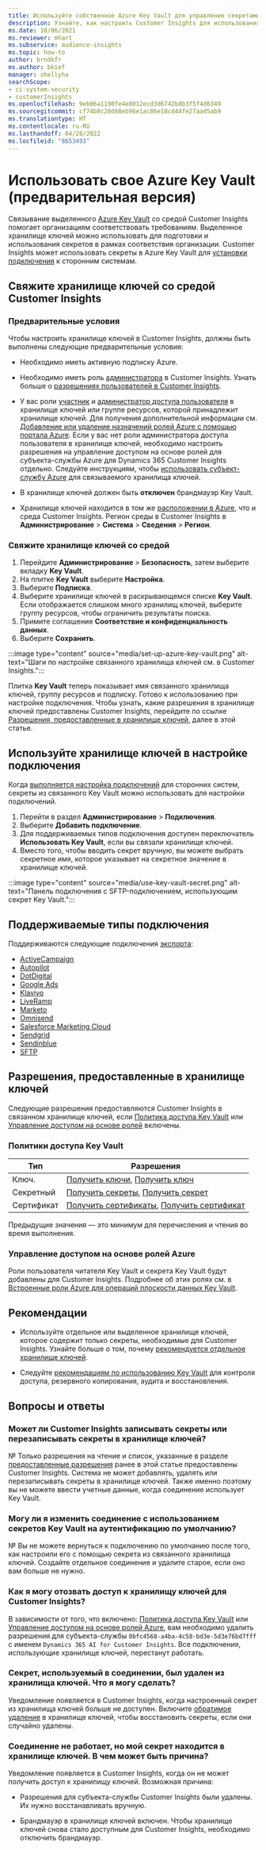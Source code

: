 ```yaml
---
title: Используйте собственное Azure Key Vault для управления секретами
description: Узнайте, как настроить Customer Insights для использования собственного Azure Key Vault.
ms.date: 10/06/2021
ms.reviewer: mhart
ms.subservice: audience-insights
ms.topic: how-to
author: brndkfr
ms.author: bkief
manager: shellyha
searchScope:
- ci-system-security
- customerInsights
ms.openlocfilehash: 9eb06a1190fe4e8012ecd3d6742b8b3f5f4d6349
ms.sourcegitcommit: cf74b8c20d88eb96e1ac86e18cd44fe27aad5ab9
ms.translationtype: HT
ms.contentlocale: ru-RU
ms.lasthandoff: 04/28/2022
ms.locfileid: "8653493"
---
```

# <a name="bring-your-own-azure-key-vault-preview"></a>Использовать свое Azure Key Vault (предварительная версия)

Связывание выделенного [Azure Key Vault](/azure/key-vault/general/basic-concepts) со средой Customer Insights помогает организациям соответствовать требованиям.
Выделенное хранилище ключей можно использовать для подготовки и использования секретов в рамках соответствия организации. Customer Insights может использовать секреты в Azure Key Vault для [установки подключения](connections.md) к сторонним системам.

## <a name="link-the-key-vault-to-the-customer-insights-environment"></a>Свяжите хранилище ключей со средой Customer Insights

### <a name="prerequisites"></a>Предварительные условия

Чтобы настроить хранилище ключей в Customer Insights, должны быть выполнены следующие предварительные условия:

- Необходимо иметь активную подписку Azure.

- Необходимо иметь роль [администратора](permissions.md#admin) в Customer Insights. Узнать больше о [разрешениях пользователей в Customer Insights](permissions.md#assign-roles-and-permissions).

- У вас роли [участник](/azure/role-based-access-control/built-in-roles#contributor) и [администратор доступа пользователя](/azure/role-based-access-control/built-in-roles#user-access-administrator) в хранилище ключей или группе ресурсов, которой принадлежит хранилище ключей. Для получения дополнительной информации см. [Добавление или удаление назначений ролей Azure с помощью портала Azure](/azure/role-based-access-control/role-assignments-portal). Если у вас нет роли администратора доступа пользователя в хранилище ключей, необходимо настроить разрешения на управление доступом на основе ролей для субъекта-службы Azure для Dynamics 365 Customer Insights отдельно. Следуйте инструкциям, чтобы [использовать субъект-службу Azure](connect-service-principal.md) для связываемого хранилища ключей.

- В хранилище ключей должен быть **отключен** брандмауэр Key Vault.

- Хранилище ключей находится в том же [расположении в Azure](https://azure.microsoft.com/global-infrastructure/geographies/#overview), что и среда Customer Insights. Регион среды в Customer Insights в **Администрирование** > **Система** > **Сведения** > **Регион**.

### <a name="link-a-key-vault-to-the-environment"></a>Свяжите хранилище ключей со средой

1. Перейдите **Администрирование** > **Безопасность**, затем выберите вкладку **Key Vault**.
1. На плитке **Key Vault** выберите **Настройка**.
1. Выберите **Подписка**.
1. Выберите хранилище ключей в раскрывающемся списке **Key Vault**. Если отображается слишком много хранилищ ключей, выберите группу ресурсов, чтобы ограничить результаты поиска.
1. Примите соглашение **Соответствие и конфиденциальность данных**.
1. Выберите **Сохранить**.

:::image type="content" source="media/set-up-azure-key-vault.png" alt-text="Шаги по настройке связанного хранилища ключей см. в Customer Insights.":::

Плитка **Key Vault** теперь показывает имя связанного хранилища ключей, группу ресурсов и подписку. Готово к использованию при настройке подключения.
Чтобы узнать, какие разрешения в хранилище ключей предоставлены Customer Insights, перейдите по ссылке [Разрешения, предоставленные в хранилище ключей](#permissions-granted-on-the-key-vault), далее в этой статье.

## <a name="use-the-key-vault-in-the-connection-setup"></a>Используйте хранилище ключей в настройке подключения

Когда [выполняется настройка подключений](connections.md) для сторонних систем, секреты из связанного Key Vault можно использовать для настройки подключений.

1. Перейти в раздел **Администрирование** > **Подключения**.
1. Выберите **Добавить подключение**.
1. Для поддерживаемых типов подключения доступен переключатель **Использовать Key Vault**, если вы связали хранилище ключей.
1. Вместо того, чтобы вводить секрет вручную, вы можете выбрать секретное имя, которое указывает на секретное значение в хранилище ключей.

:::image type="content" source="media/use-key-vault-secret.png" alt-text="Панель подключения с SFTP-подключением, использующим секрет Key Vault.":::

## <a name="supported-connection-types"></a>Поддерживаемые типы подключения

Поддерживаются следующие подключения [экспорта](export-destinations.md):

* [ActiveCampaign](export-active-campaign.md)
* [Autopilot](export-autopilot.md)
* [DotDigital](export-dotdigital.md)
* [Google Ads](export-google-ads.md)
* [Klaviyo](export-klaviyo.md)
* [LiveRamp](export-liveramp.md)
* [Marketo](export-marketo.md)
* [Omnisend](export-omnisend.md)
* [Salesforce Marketing Cloud](export-salesforce.md)
* [Sendgrid](export-sendgrid.md)
* [Sendinblue](export-sendinblue.md)
* [SFTP](export-sftp.md)

## <a name="permissions-granted-on-the-key-vault"></a>Разрешения, предоставленные в хранилище ключей

Следующие разрешения предоставляются Customer Insights в связанном хранилище ключей, если [Политика доступа Key Vault](/azure/key-vault/general/assign-access-policy?tabs=azure-portal) или [Управление доступом на основе ролей](/azure/key-vault/general/rbac-guide?tabs=azure-cli) включены.

### <a name="key-vault-access-policy"></a>Политики доступа Key Vault

| Тип        | Разрешения          |
| ----------- | -------------------- |
| Ключ.         | [Получить ключи](/rest/api/keyvault/get-keys), [Получить ключ](/rest/api/keyvault/get-key)                                 |
| Секретный      | [Получить секреты](/rest/api/keyvault/get-secrets), [Получить секрет](/rest/api/keyvault/get-secret)                     |
| Сертификат | [Получить сертификаты](/rest/api/keyvault/get-certificates), [Получить сертификат](/rest/api/keyvault/get-certificate) |

Предыдущие значения — это минимум для перечисления и чтения во время выполнения.

### <a name="azure-role-based-access-control"></a>Управление доступом на основе ролей Azure

Роли пользователя читателя Key Vault и секрета Key Vault будут добавлены для Customer Insights. Подробнее об этих ролях см. в [Встроенные роли Azure для операций плоскости данных Key Vault](/azure/key-vault/general/rbac-guide?tabs=azure-cli).

## <a name="recommendations"></a>Рекомендации

- Используйте отдельное или выделенное хранилище ключей, которое содержит только секреты, необходимые для Customer Insights. Узнайте больше о том, почему [рекомендуется отдельное хранилище ключей](/azure/key-vault/general/best-practices#why-we-recommend-separate-key-vaults).

- Следуйте [рекомендациям по использованию Key Vault](/azure/key-vault/general/best-practices#turn-on-logging) для контроля доступа, резервного копирования, аудита и восстановления.

## <a name="frequently-asked-questions"></a>Вопросы и ответы

### <a name="can-customer-insights-write-secrets-or-overwrite-secrets-into-the-key-vault"></a>Может ли Customer Insights записывать секреты или перезаписывать секреты в хранилище ключей?

№ Только разрешения на чтение и список, указанные в разделе [предоставленные разрешения](#permissions-granted-on-the-key-vault) ранее в этой статье предоставлены Customer Insights. Система не может добавлять, удалять или перезаписывать секреты в хранилище ключей. Также именно поэтому вы не можете ввести учетные данные, когда соединение использует Key Vault.

### <a name="can-i-change-a-connection-from-using-key-vault-secrets-to-default-authentication"></a>Могу ли я изменить соединение с использованием секретов Key Vault на аутентификацию по умолчанию?

№ Вы не можете вернуться к подключению по умолчанию после того, как настроили его с помощью секрета из связанного хранилища ключей. Создайте отдельное соединение и удалите старое, если оно вам больше не нужно.

### <a name="how-can-i-revoke-access-to-a-key-vault-for-customer-insights"></a>Как я могу отозвать доступ к хранилищу ключей для Customer Insights?

В зависимости от того, что включено: [Политика доступа Key Vault](/azure/key-vault/general/assign-access-policy?tabs=azure-portal) или [Управление доступом на основе ролей Azure](/azure/key-vault/general/rbac-guide?tabs=azure-cli), вам необходимо удалить разрешения для субъекта-службы `0bfc4568-a4ba-4c58-bd3e-5d3e76bd7fff` с именем `Dynamics 365 AI for Customer Insights`. Все подключения, использующие хранилище ключей, перестанут работать.

### <a name="a-secret-thats-used-in-a-connection-got-removed-from-the-key-vault-what-can-i-do"></a>Секрет, используемый в соединении, был удален из хранилища ключей. Что я могу сделать?

Уведомление появляется в Customer Insights, когда настроенный секрет из хранилища ключей больше не доступен. Включите [обратимое удаление](/azure/key-vault/general/soft-delete-overview) в хранилище ключей, чтобы восстановить секреты, если они случайно удалены.

### <a name="a-connection-doesnt-work-but-my-secret-is-in-the-key-vault-what-might-be-the-cause"></a>Соединение не работает, но мой секрет находится в хранилище ключей. В чем может быть причина?

Уведомление появляется в Customer Insights, когда он не может получить доступ к хранилищу ключей. Возможная причина:

- Разрешения для субъекта-службы Customer Insights были удалены. Их нужно восстанавливать вручную.

- Брандмауэр в хранилище ключей включен. Чтобы хранилище ключей снова стало доступным для Customer Insights, необходимо отключить брандмауэр.

